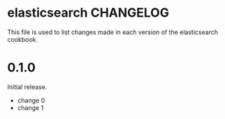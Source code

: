 # elasticsearch CHANGELOG

This file is used to list changes made in each version of the elasticsearch cookbook.

# 0.1.0

Initial release.

- change 0
- change 1
